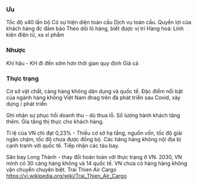 ### Ưu
Tốc độ x40 lần bộ
Có sự hiện diện toàn cầu
Dịch vụ toàn cầu.
Quyền lợi của khách hàng đc đảm bảo
Theo dõi lô hàng, biết được vị trí
Hàng hoá: Linh kiện điện tử, xa xỉ phẩm
### Nhược
Khí hậu - KH đi đến sớm hơn thời gian quy định
Giá cả
### Thực trạng
Cơ sở vật chất, cảng hàng không dân dụng và quốc tế. Đặc điểm nổi bật của ngành hàng không Việt Nam đnag trên đà phát triển sau Covid, xây dựng / phát triển 

Ghi nhận sự phục hồi doanh thu - dù thua lỗ. Số lượng hành khách tăng thêm.
Gia tăng thị thực cho khách hàng.

Tỉ lệ của VN chỉ đạt 0,23% - Thiếu cơ sở hạ tầng, nguồn vốn, tốc độ giải ngân chậm, tốc độ chưa được đồng bộ. Các hãng hàng không nội địa bị cạnh tranh với quốc tế. 
Tiếp nhận các tàu bay.

Sân bay Long Thành - thay đổi hoàn toàn với thực trạng ở VN.
2030, VN mình có 30 cảng hàng không và 14 quốc tế. 
VN chưa có hàng hàng không vận chuyển chuyên biệt.
Trai Thien Air Cargo https://vi.wikipedia.org/wiki/Trai_Thien_Air_Cargo
 